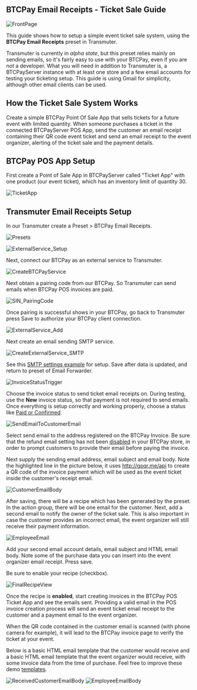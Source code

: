 ## BTCPay Email Receipts - Ticket Sale Guide

![FrontPage](./img/FrontPage.png)

This guide shows how to setup a simple event ticket sale system, using the **BTCPay Email Receipts** preset in Transmuter.

Transmuter is currently in *alpha state*, but this preset relies mainly on sending emails, so it's fairly easy to use with your BTCPay, even if you are not a developer. What you will need in addition to Transmuter is, a BTCPayServer instance with at least one store and a few email accounts for testing your ticketing setup. This guide is using Gmail for simplicity, although other email clients can be used.

## How the Ticket Sale System Works

Create a simple BTCPay Point Of Sale App that sells tickets for a future event with limited quantity.
When someone purchases a ticket in the connected BTCPayServer POS App, send the customer an email receipt containing their QR code event ticket and send an email receipt to the event organizer, alerting of the ticket sale and the payment details.

## BTCPay POS App Setup

First create a Point of Sale App in BTCPayServer called "Ticket App" with one product (our event ticket), which has an inventory limit of quantity 30.

![TicketApp](./img/TicketApp.png)

## Transmuter Email Receipts Setup

In our Transmuter create a Preset > BTCPay Email Receipts.

![Presets](./img/Presets.png)

![ExternalService_Setup](./img/ExternalService_Setup.png)

Next, connect our BTCPay as an external service to Transmuter.

![CreateBTCPayService](./img/CreateExternalService_BTCPay.png)

Next obtain a pairing code from our BTCPay. So Transmuter can send emails when BTCPay POS invoices are paid.

![SIN_PairingCode](./img/SIN_PairingCode.jpg)

Once pairing is successful shows in your BTCPay, go back to Transmuter press Save to authorize your BTCPay client connection.

![ExternalService_Add](./img/ExternalService_Add.png)

Next create an email sending SMTP service.

![CreateExternalService_SMTP](./img/CreateExternalService_SMTP.png)

See this [SMTP settings example](https://github.com/btcpayserver/btcpayserver-doc/blob/master/FAQ/FAQ-ServerSettings.md#how-to-configure-smtp-settings-in-btcpay) for setup. Save after data is updated, and return to preset of Email Forwarder.

![InvoiceStatusTrigger](./img/InvoiceStatusTrigger.png)

Choose the invoice status to send ticket email receipts on. During testing, use the **New** invoice status, so that payment is not required to send emails. Once everything is setup correctly and working properly, choose a status like [Paid or Confirmed](https://github.com/btcpayserver/btcpayserver-doc/blob/master/Invoices.md).

![SendEmailToCustomerEmail](./img/SendEmailToCustomerEmail.png)

Select send email to the address registered on the BTCPay Invoice. Be sure that the refund email setting has not been [disabled](https://github.com/btcpayserver/btcpayserver-doc/blob/master/FAQ/FAQ-Stores.md#how-to-disable-email-on-invoices) in your BTCPay store, in order to prompt customers to provide their email before paying the invoice.

Next supply the sending email address, email subject and email body. Note the highlighted line in the picture below, it uses http://goqr.me/api to create a QR code of the invoice payment which will be used as the event ticket inside the customer's receipt email.

![CustomerEmailBody](./img/CustomerEmailBody.png)

After saving, there will be a recipe which has been generated by the preset. In the action group, there will be one email for the customer. Next, add a second email to notify the owner of the ticket sale. This is also important in case the customer provides an incorrect email, the event organizer will still receive their payment information.

![EmployeeEmail](./img/EmployeeEmail.png)

Add your second email account details, email subject and HTML email body. Note some of the purchase data you can insert into the event organizer email receipt. Press save.

Be sure to enable your recipe (checkbox).

![FinalRecipeView](./img/FinalRecipeView.png)

Once the recipe is **enabled**, start creating invoices in the BTCPay POS Ticket App and see the emails sent. Providing a valid email in the POS invoice creation process will send an event ticket email receipt to the customer and a payment email to the event organizer.

When the QR code contained in the customer email is scanned (with phone camera for example), it will lead to the BTCPay invoice page to verify the ticket at your event.

Below is a basic HTML email template that the customer would receive and a basic HTML email template that the event organizer would receive, with some invoice data from the time of purchase. Feel free to improve these demo [templates](https://github.com/btcpayserver/btcTransmuter/tree/master/docs/templates).

![ReceivedCustomerEmailBody](./img/ReceivedCustomerEmailBody.png)
![EmployeeEmailBody](./img/EmployeeEmailBody.jpg)
